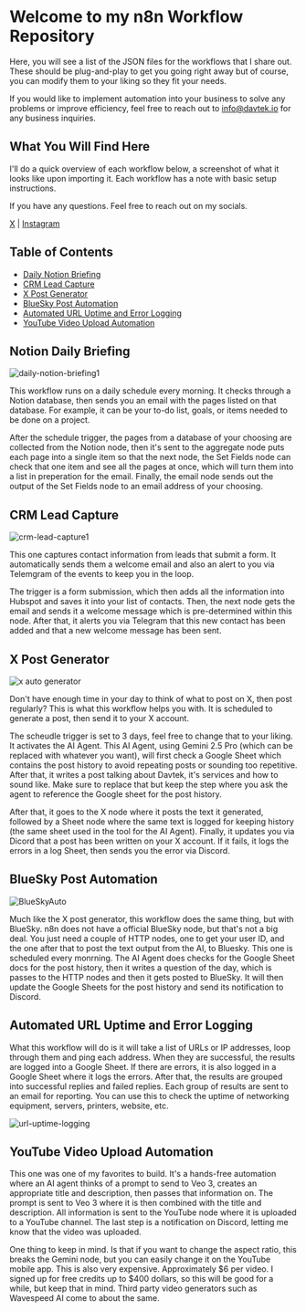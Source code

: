 # Welcome to my n8n Workflow Repository

Here, you will see a list of the JSON files for the workflows that I share out. These should be plug-and-play to get you going right away but of course, you can modify them to your liking so they fit your needs.

If you would like to implement automation into your business to solve any problems or improve efficiency, feel free to reach out to info@davtek.io for any business inquiries.

## What You Will Find Here

I'll do a quick overview of each workflow below, a screenshot of what it looks like upon importing it. Each workflow has a note with basic setup instructions.

If you have any questions. Feel free to reach out on my socials.

[X](https://x.com/Dave53v) | [Instagram](https://www.instagram.com/david.vasq1/)

## Table of Contents

- [Daily Notion Briefing](#daily-notion-briefing)
- [CRM Lead Capture](#crm-lead-capture)
- [X Post Generator](#x-post-generator)
- [BlueSky Post Automation](#bluesky-post-automation)
- [Automated URL Uptime and Error Logging](#automated-url-uptime-and-error-logging)
- [YouTube Video Upload Automation](#youtube-video-upload-automation)

## Notion Daily Briefing

![daily-notion-briefing1](https://github.com/user-attachments/assets/a7cf7680-3ec7-4f4c-8cc6-fef3259b72bd)

This workflow runs on a daily schedule every morning. It checks through a Notion database, then sends you an email with the pages listed on that database. For example, it can be your to-do list, goals, or items needed to be done on a project.

After the schedule trigger, the pages from a database of your choosing are collected from the Notion node, then it's sent to the aggregate node puts each page into a single item so that the next node, the Set Fields node can check that one item and see all the pages at once, which will turn them into a list in preperation for the email. Finally, the email node sends out the output of the Set Fields node to an email address of your choosing.

## CRM Lead Capture

![crm-lead-capture1](https://github.com/user-attachments/assets/923ced12-31ab-4e31-98ed-f896eb6ec05c)

This one captures contact information from leads that submit a form. It automatically sends them a welcome email and also an alert to you via Telemgram of the events to keep you in the loop.

The trigger is a form submission, which then adds all the information into Hubspot and saves it into your list of contacts. Then, the next node gets the email and sends it a welcome message which is pre-determined within this node. After that, it alerts you via Telegram that this new contact has been added and that a new welcome message has been sent.

## X Post Generator

![x auto generator](https://github.com/user-attachments/assets/bcdda0d7-20a1-422e-b4f9-441691d40092)

Don't have enough time in your day to think of what to post on X, then post regularly? This is what this workflow helps you with. It is scheduled to generate a post, then send it to your X account.

The scheudle trigger is set to 3 days, feel free to change that to your liking. It activates the AI Agent. This AI Agent, using Gemini 2.5 Pro (which can be replaced with whatever you want), will first check a Google Sheet which contains the post history to avoid repeating posts or sounding too repetitive. After that, it writes a post talking about Davtek, it's services and how to sound like. Make sure to replace that but keep the step where you ask the agent to reference the Google sheet for the post history.

After that, it goes to the X node where it posts the text it generated, followed by a Sheet node where the same text is logged for keeping history (the same sheet used in the tool for the AI Agent). Finally, it updates you via Dicord that a post has been written on your X account. If it fails, it logs the errors in a log Sheet, then sends you the error via Discord.

## BlueSky Post Automation

![BlueSkyAuto](https://github.com/user-attachments/assets/fbaae88f-ad0f-4d12-bf67-63cfcc12d4a3)

Much like the X post generator, this workflow does the same thing, but with BlueSky. n8n does not have a official BlueSky node, but that's not a big deal. You just need a couple of HTTP nodes, one to get your user ID, and the one after that to post the text output from the AI, to Bluesky. This one is scheduled every monrning. The AI Agent does checks for the Google Sheet docs for the post history, then it writes a question of the day, which is passes to the HTTP nodes and then it gets posted to BlueSky. It will then update the Google Sheets for the post history and send its notification to Discord.

## Automated URL Uptime and Error Logging

What this workflow will do is it will take a list of URLs or IP addresses, loop through them and ping each address. When they are successful, the results are logged into a Google Sheet. If there are errors, it is also logged in a Google Sheet where it logs the errors. After that, the results are grouped into successful replies and failed replies. Each group of results are sent to an email for reporting. You can use this to check the uptime of networking equipment, servers, printers, website, etc.

![url-uptime-logging](https://github.com/user-attachments/assets/899b776d-8519-4e2f-acaf-77bfe4baea4b)

## YouTube Video Upload Automation

This one was one of my favorites to build. It's a hands-free automation where an AI agent thinks of a prompt to send to Veo 3, creates an appropriate title and description, then passes that information on. The prompt is sent to Veo 3 where it is then combined with the title and description. All information is sent to the YouTube node where it is uploaded to a YouTube channel. The last step is a notification on Discord, letting me know that the video was uploaded.

One thing to keep in mind. Is that if you want to change the aspect ratio, this breaks the Gemini node, but you can easily change it on the YouTube mobile app. This is also very expensive. Approximately $6 per video. I signed up for free credits up to $400 dollars, so this will be good for a while, but keep that in mind. Third party video generators such as Wavespeed AI come to about the same.
